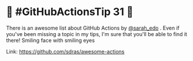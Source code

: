 # :rocket: #GitHubActionsTip 31 :rocket:

There is an awesome list about GitHub Actions by [@sarah_edo](https://twitter.com/sarah_edo)
. Even if you've been missing a topic in my tips, I'm sure that you'll be able to find it there! Smiling face with smiling eyes

Link: https://github.com/sdras/awesome-actions
